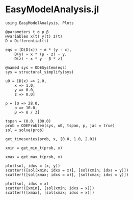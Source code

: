 # EasyModelAnalysis.jl

```@example analysis
using EasyModelAnalysis, Plots

@parameters t σ ρ β
@variables x(t) y(t) z(t)
D = Differential(t)

eqs = [D(D(x)) ~ σ * (y - x),
    D(y) ~ x * (ρ - z) - y,
    D(z) ~ x * y - β * z]

@named sys = ODESystem(eqs)
sys = structural_simplify(sys)

u0 = [D(x) => 2.0,
    x => 1.0,
    y => 0.0,
    z => 0.0]

p = [σ => 28.0,
    ρ => 10.0,
    β => 8 / 3]

tspan = (0.0, 100.0)
prob = ODEProblem(sys, u0, tspan, p, jac = true)
sol = solve(prob)
```

```@example analysis
get_timeseries(prob, x, [0.0, 1.0, 2.0])
```

```@example analysis
xmin = get_min_t(prob, x)
```

```@example analysis
xmax = get_max_t(prob, x)
```

```@example analysis
plot(sol, idxs = (x, y))
scatter!([sol(xmin; idxs = x)], [sol(xmin; idxs = y)])
scatter!([sol(xmax; idxs = x)], [sol(xmax; idxs = y)])
```

```@example analysis
plot(sol, idxs = x)
scatter!([xmin], [sol(xmin; idxs = x)])
scatter!([xmax], [sol(xmax; idxs = x)])
```
